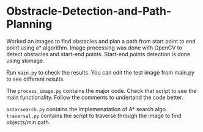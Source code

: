 # Obstracle-Detection-and-Path-Planning
Worked on images to find obstacles and plan a path from start point to end point using a* algorithm.  Image processing was done with OpenCV to detect obstacles and start-end points.  Start-end points detection is done using skimage.

Run `main.py` to check the results.
You can edit the test image from main.py to see different results.

The `process_image.py` contains the major code.
Check that script to see the main functionality.
Follow the comments to undertand the code better.

`astarsearch.py` contains the implemenatation of A* search algo. 
`traversal.py` contains the script to traverse through the image to find objects/min path.
